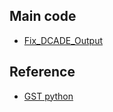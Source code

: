 ## Main code
- [Fix_DCADE_Output](./Fix_DCADE_Output.ipynb)
## Reference
- [GST python](https://github.com/cceh/suffix-tree)
